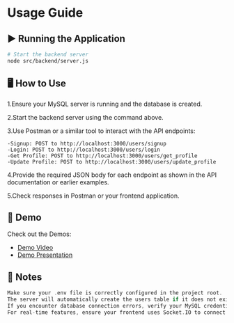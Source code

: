 # Usage Guide

## ▶️ Running the Application
``` bash
# Start the backend server
node src/backend/server.js
```

## 🖥️ How to Use

1.Ensure your MySQL server is running and the database is created.

2.Start the backend server using the command above.

3.Use Postman or a similar tool to interact with the API endpoints:

    -Signup: POST to http://localhost:3000/users/signup
    -Login: POST to http://localhost:3000/users/login
    -Get Profile: POST to http://localhost:3000/users/get_profile
    -Update Profile: POST to http://localhost:3000/users/update_profile
    
4.Provide the required JSON body for each endpoint as shown in the API documentation or earlier examples.

5.Check responses in Postman or your frontend application.

## 🎥 Demo

Check out the Demos: 
- [Demo Video](../demo/demo.mp4)
- [Demo Presentation](../demo/demo.pptx)

## 📌 Notes
``` c
Make sure your .env file is correctly configured in the project root.
The server will automatically create the users table if it does not exist.
If you encounter database connection errors, verify your MySQL credentials and that the database exists.
For real-time features, ensure your frontend uses Socket.IO to connect to the backend.
```
